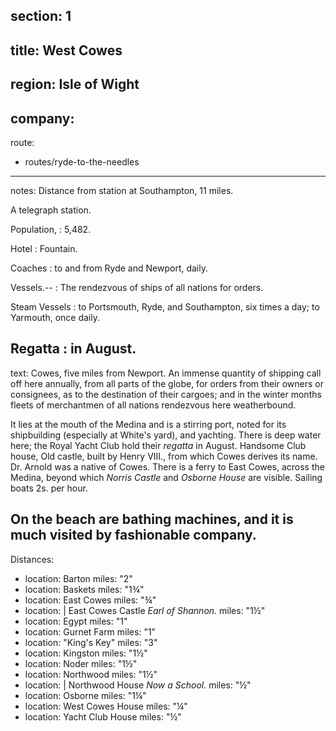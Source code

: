 section: 1
----
title: West Cowes
----
region: Isle of Wight
----
company:
----
route:
- routes/ryde-to-the-needles
----
notes: Distance from station at Southampton, 11 miles.

A telegraph station.

Population,
: 5,482.

Hotel
: Fountain.

Coaches
: to and from Ryde and Newport, daily.

Vessels.--
: The rendezvous of ships of all nations for orders.

Steam Vessels
: to Portsmouth, Ryde, and Southampton, six times a day; to Yarmouth, once daily.

Regatta
: in August.
----
text: Cowes, five miles from Newport. An immense quantity of shipping call off here annually, from all parts of the globe, for orders from their owners or consignees, as to the destination of their cargoes; and in the winter months fleets of merchantmen of all nations rendezvous here weatherbound.

It lies at the mouth of the Medina and is a stirring port, noted for its shipbuilding (especially at White's yard), and yachting. There is deep water here; the Royal Yacht Club hold their *regatta* in August. Handsome Club house, Old castle, built by Henry VIII., from which Cowes derives its name. Dr. Arnold was a native of Cowes. There is a ferry to East Cowes, across the Medina, beyond which *Norris Castle* and *Osborne House* are visible. Sailing boats 2s. per hour.

On the beach are bathing machines, and it is much visited by fashionable company.
----
Distances:

-
  location: Barton
  miles: "2"
-
  location: Baskets
  miles: "1¾"
-
  location: East Cowes
  miles: "¾"
-
  location: |
    East Cowes Castle
    *Earl of Shannon.*
  miles: "1½"
-
  location: Egypt
  miles: "1"
-
  location: Gurnet Farm
  miles: "1"
-
  location: "King's Key"
  miles: "3"
-
  location: Kingston
  miles: "1½"
-
  location: Noder
  miles: "1½"
-
  location: Northwood
  miles: "1½"
-
  location: |
    Northwood House
    *Now a School.*
  miles: "½"
-
  location: Osborne
  miles: "1¼"
-
  location: West Cowes House
  miles: "¼"
-
  location: Yacht Club House
  miles: "½"
